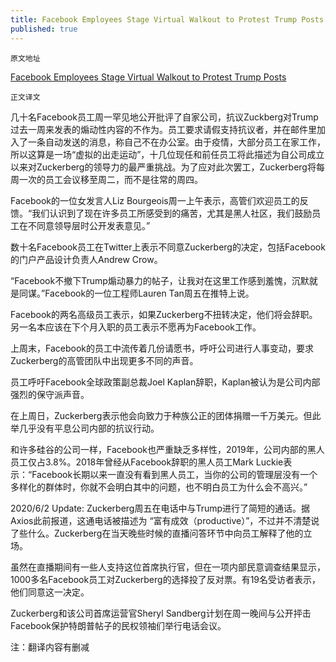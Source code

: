 ```yaml
---
title: Facebook Employees Stage Virtual Walkout to Protest Trump Posts
published: true
---
```

`原文地址`

[Facebook Employees Stage Virtual Walkout to Protest Trump Posts](https://www.nytimes.com/2020/06/01/technology/facebook-employee-protest-trump.html)

`正文译文`

几十名Facebook员工周一罕见地公开批评了自家公司，抗议Zuckberg对Trump过去一周来发表的煽动性内容的不作为。员工要求请假支持抗议者，并在邮件里加入了一条自动发送的消息，称自己不在办公室。由于疫情，大部分员工在家工作，所以这算是一场“虚拟的出走运动”，十几位现任和前任员工将此描述为自公司成立以来对Zuckerberg的领导力的最严重挑战。为了应对此次罢工，Zuckerberg将每周一次的员工会议移至周二，而不是往常的周四。

Facebook的一位女发言人Liz Bourgeois周一上午表示，高管们欢迎员工的反馈。“我们认识到了现在许多员工所感受到的痛苦，尤其是黑人社区，我们鼓励员工在不同意领导层时公开发表意见。”

数十名Facebook员工在Twitter上表示不同意Zuckerberg的决定，包括Facebook的门户产品设计负责人Andrew Crow。

“Facebook不撤下Trump煽动暴力的帖子，让我对在这里工作感到羞愧，沉默就是同谋。”Facebook的一位工程师Lauren Tan周五在推特上说。

Facebook的两名高级员工表示，如果Zuckerberg不扭转决定，他们将会辞职。另一名本应该在下个月入职的员工表示不愿再为Facebook工作。

上周末，Facebook的员工中流传着几份请愿书，呼吁公司进行人事变动，要求Zuckerberg的高管团队中出现更多不同的声音。

员工呼吁Facebook全球政策副总裁Joel Kaplan辞职，Kaplan被认为是公司内部强烈的保守派声音。

在上周日，Zuckerberg表示他会向致力于种族公正的团体捐赠一千万美元。但此举几乎没有平息公司内部的抗议行动。

和许多硅谷的公司一样，Facebook也严重缺乏多样性，2019年，公司内部的黑人员工仅占3.8%。2018年曾经从Facebook辞职的黑人员工Mark Luckie表示：“Facebook长期以来一直没有看到黑人员工，当你的公司的管理层没有一个多样化的群体时，你就不会明白其中的问题，也不明白员工为什么会不高兴。”

2020/6/2 Update:
Zuckerberg周五在电话中与Trump进行了简短的通话。据Axios此前报道，这通电话被描述为 “富有成效（productive）”，不过并不清楚说了些什么。Zuckerberg在当天晚些时候的直播问答环节中向员工解释了他的立场。

虽然在直播期间有一些人支持这位首席执行官，但在一项内部民意调查结果显示，1000多名Facebook员工对Zuckerberg的选择投了反对票。有19名受访者表示，他们同意这一决定。

Zuckerberg和该公司首席运营官Sheryl Sandberg计划在周一晚间与公开抨击Facebook保护特朗普帖子的民权领袖们举行电话会议。

注：翻译内容有删减

